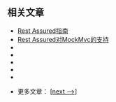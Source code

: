 ## 相关文章

+ [Rest Assured指南](docs/RestAssured指南.md)
+ [Rest Assured对MockMvc的支持](docs/RestAssured对MockMvc的支持.md)
+ []()
+ []()
+ []()
+ []()
+ []()

- 更多文章： [[next -->]](../rest-assured-selenium/README.md)